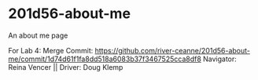 # 201d56-about-me
An about me page

For Lab 4:
Merge Commit: https://github.com/river-ceanne/201d56-about-me/commit/1d74d61f1fa8dd518a6083b37f3467525cca8df8
Navigator: Reina Vencer || Driver: Doug Klemp
